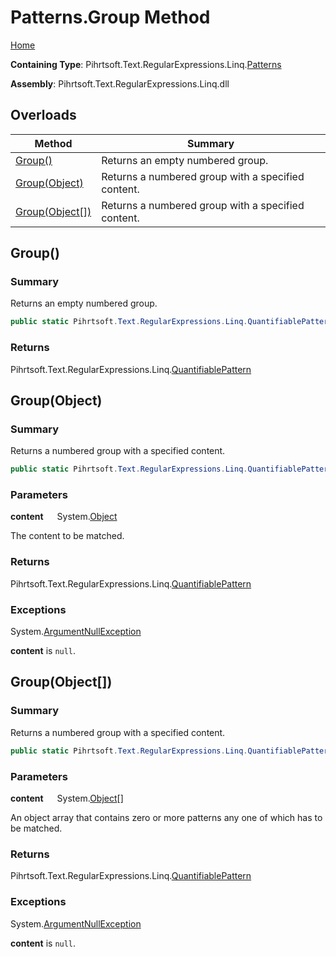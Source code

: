 # Patterns\.Group Method

[Home](../../../../../../README.md)

**Containing Type**: Pihrtsoft\.Text\.RegularExpressions\.Linq\.[Patterns](../README.md)

**Assembly**: Pihrtsoft\.Text\.RegularExpressions\.Linq\.dll

## Overloads

| Method | Summary |
| ------ | ------- |
| [Group()](#Pihrtsoft_Text_RegularExpressions_Linq_Patterns_Group) | Returns an empty numbered group\. |
| [Group(Object)](#Pihrtsoft_Text_RegularExpressions_Linq_Patterns_Group_System_Object_) | Returns a numbered group with a specified content\. |
| [Group(Object\[\])](#Pihrtsoft_Text_RegularExpressions_Linq_Patterns_Group_System_Object___) | Returns a numbered group with a specified content\. |

## Group\(\) <a name="Pihrtsoft_Text_RegularExpressions_Linq_Patterns_Group"></a>

### Summary

Returns an empty numbered group\.

```csharp
public static Pihrtsoft.Text.RegularExpressions.Linq.QuantifiablePattern Group()
```

### Returns

Pihrtsoft\.Text\.RegularExpressions\.Linq\.[QuantifiablePattern](../../QuantifiablePattern/README.md)

## Group\(Object\) <a name="Pihrtsoft_Text_RegularExpressions_Linq_Patterns_Group_System_Object_"></a>

### Summary

Returns a numbered group with a specified content\.

```csharp
public static Pihrtsoft.Text.RegularExpressions.Linq.QuantifiablePattern Group(object content)
```

### Parameters

**content** &emsp; System\.[Object](https://docs.microsoft.com/en-us/dotnet/api/system.object)

The content to be matched\.

### Returns

Pihrtsoft\.Text\.RegularExpressions\.Linq\.[QuantifiablePattern](../../QuantifiablePattern/README.md)

### Exceptions

System\.[ArgumentNullException](https://docs.microsoft.com/en-us/dotnet/api/system.argumentnullexception)

**content** is `null`\.

## Group\(Object\[\]\) <a name="Pihrtsoft_Text_RegularExpressions_Linq_Patterns_Group_System_Object___"></a>

### Summary

Returns a numbered group with a specified content\.

```csharp
public static Pihrtsoft.Text.RegularExpressions.Linq.QuantifiablePattern Group(params object[] content)
```

### Parameters

**content** &emsp; System\.[Object](https://docs.microsoft.com/en-us/dotnet/api/system.object)\[\]

An object array that contains zero or more patterns any one of which has to be matched\.

### Returns

Pihrtsoft\.Text\.RegularExpressions\.Linq\.[QuantifiablePattern](../../QuantifiablePattern/README.md)

### Exceptions

System\.[ArgumentNullException](https://docs.microsoft.com/en-us/dotnet/api/system.argumentnullexception)

**content** is `null`\.

